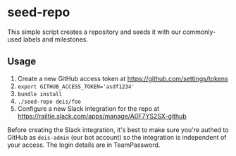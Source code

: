 # seed-repo

This simple script creates a repository and seeds it with our commonly-used labels and milestones.

## Usage

1. Create a new GitHub access token at https://github.com/settings/tokens
2. `export GITHUB_ACCESS_TOKEN='asdf1234'`
3. `bundle install`
4. `./seed-repo deis/foo`
5. Configure a new Slack integration for the repo at https://railtie.slack.com/apps/manage/A0F7YS2SX-github

Before creating the Slack integration, it's best to make sure you're authed to GitHub as `deis-admin` (our bot account) so
the integration is independent of your access. The login details are in TeamPassword.
